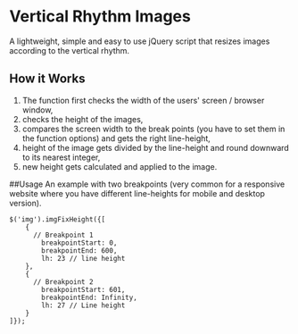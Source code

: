 # Vertical Rhythm Images
A lightweight, simple and easy to use jQuery script that resizes images according to the vertical rhythm.



## How it Works
1. The function first checks the width of the users' screen / browser window,
2. checks the height of the images,
3. compares the screen width to the break points (you have to set them in the function options) and gets the right line-height,
4. height of the image gets divided by the line-height and round downward to its nearest integer,
5. new height gets calculated and applied to the image.

##Usage
An example with two breakpoints (very common for a responsive website where you have different line-heights for mobile and desktop version).
```
$('img').imgFixHeight({[
	{
	  // Breakpoint 1
		breakpointStart: 0,
		breakpointEnd: 600,
		lh: 23 // line height
	},
	{
	  // Breakpoint 2
		breakpointStart: 601,
		breakpointEnd: Infinity,
		lh: 27 // Line height
	}
]});
```
